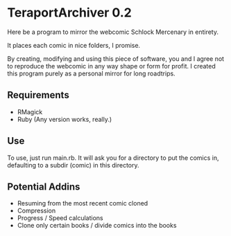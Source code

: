 TeraportArchiver 0.2
============

Here be a program to mirror the webcomic Schlock Mercenary in entirety.

It places each comic in nice folders, I promise.

By creating, modifying and using this piece of software, you and I agree
not to reproduce the webcomic in any way shape or form for profit. I 
created this program purely as a personal mirror for long roadtrips.

Requirements
------------

* RMagick
* Ruby (Any version works, really.)

Use
---

To use, just run main.rb. It will ask you for a directory to put the comics in, defaulting to a subdir (comic) in this directory.

Potential Addins
----------------

* Resuming from the most recent comic cloned
* Compression
* Progress / Speed calculations
* Clone only certain books / divide comics into the books
